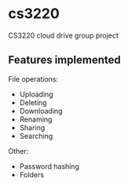 # cs3220
CS3220 cloud drive group project

## Features implemented
File operations:
- Uploading
- Deleting
- Downloading
- Renaming
- Sharing
- Searching

Other:
- Password hashing
- Folders
